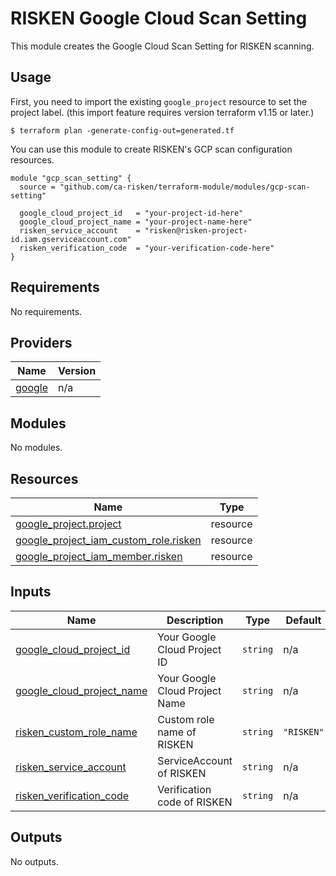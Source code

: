 # RISKEN Google Cloud Scan Setting

This module creates the Google Cloud Scan Setting for RISKEN scanning.

## Usage

First, you need to import the existing `google_project` resource to set the project label.
(this import feature requires version terraform v1.15 or later.)

```shell
$ terraform plan -generate-config-out=generated.tf
```

You can use this module to create RISKEN's GCP scan configuration resources.

```hcl
module "gcp_scan_setting" {
  source = "github.com/ca-risken/terraform-module/modules/gcp-scan-setting"

  google_cloud_project_id   = "your-project-id-here"
  google_cloud_project_name = "your-project-name-here"
  risken_service_account    = "risken@risken-project-id.iam.gserviceaccount.com"
  risken_verification_code  = "your-verification-code-here"
}
```

<!-- BEGIN_TF_DOCS -->
## Requirements

No requirements.

## Providers

| Name | Version |
|------|---------|
| <a name="provider_google"></a> [google](#provider\_google) | n/a |

## Modules

No modules.

## Resources

| Name | Type |
|------|------|
| [google_project.project](https://registry.terraform.io/providers/hashicorp/google/latest/docs/resources/project) | resource |
| [google_project_iam_custom_role.risken](https://registry.terraform.io/providers/hashicorp/google/latest/docs/resources/project_iam_custom_role) | resource |
| [google_project_iam_member.risken](https://registry.terraform.io/providers/hashicorp/google/latest/docs/resources/project_iam_member) | resource |

## Inputs

| Name | Description | Type | Default | Required |
|------|-------------|------|---------|:--------:|
| <a name="input_google_cloud_project_id"></a> [google\_cloud\_project\_id](#input\_google\_cloud\_project\_id) | Your Google Cloud Project ID | `string` | n/a | yes |
| <a name="input_google_cloud_project_name"></a> [google\_cloud\_project\_name](#input\_google\_cloud\_project\_name) | Your Google Cloud Project Name | `string` | n/a | yes |
| <a name="input_risken_custom_role_name"></a> [risken\_custom\_role\_name](#input\_risken\_custom\_role\_name) | Custom role name of RISKEN | `string` | `"RISKEN"` | no |
| <a name="input_risken_service_account"></a> [risken\_service\_account](#input\_risken\_service\_account) | ServiceAccount of RISKEN | `string` | n/a | yes |
| <a name="input_risken_verification_code"></a> [risken\_verification\_code](#input\_risken\_verification\_code) | Verification code of RISKEN | `string` | n/a | yes |

## Outputs

No outputs.
<!-- END_TF_DOCS -->

